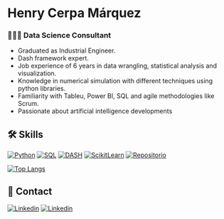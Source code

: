 
# Henry Cerpa Márquez
### 👨🏽‍💼 Data Science Consultant

- Graduated as Industrial Engineer. 
- Dash framework expert. 
- Job experience of 6 years in data wrangling, statistical analysis and visualization. 
- Knowledge in numerical simulation with different techniques using python libraries. 
- Familiarity with Tableu, Power BI, SQL and agile methodologies like Scrum. 
- Passionate about artificial intelligence developments

## 🛠️ Skills

[![Python](https://img.shields.io/badge/Python-0d1117?style=for-the-badge&logo=Python&logoColor=white&labelColor=101010)](https://www.python.org/)
[![SQL](https://img.shields.io/badge/SQL-0d1117?style=for-the-badge&logo=Liquibase&logoColor=white&labelColor=101010)](https://es.wikipedia.org/wiki/SQL)
[![DASH](https://img.shields.io/badge/DASH-0d1117?style=for-the-badge&logo=DASH&logoColor=white&labelColor=101010)](https://dash.plotly.com/)
[![ScikitLearn](https://img.shields.io/badge/ScikitLearn-0d1117?style=for-the-badge&logo=ScikitLearn&logoColor=white&labelColor=101010)](https://scikit-learn.org/stable/)
[![Repositorio](https://img.shields.io/badge/Repositorio-0d1117?style=for-the-badge&logo=GitHub&logoColor=white&labelColor=101010)](https://github.com/henrycerpa?tab=repositories)


[![Top Langs](https://github-readme-stats.vercel.app/api/top-langs/?username=henrycerpa&layout=compact)](https://github.com/henrycerpa/henrycerpa)

## 💼 Contact

[![Linkedin](https://img.shields.io/badge/@henrycerpa-0d1117?style=for-the-badge&logo=Linkedin&logoColor=white&labelColor=101010)](https://www.linkedin.com/in/henrycerpa)
[![Linkedin](https://img.shields.io/badge/www.datahenry.com.co-0d1117?style=for-the-badge&logo=chrome&logoColor=white&labelColor=101010)](https://www.datahenry.com.co)
